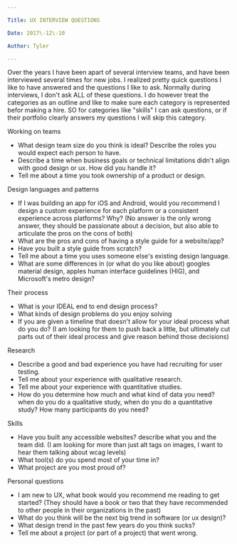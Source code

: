 ```yaml
---

Title: UX INTERVIEW QUESTIONS

Date: 2017\-12\-10

Author: Tyler

---
```


Over the years I have been apart of several interview teams, and have been interviewed several times for new jobs\. I realized pretty quick questions I like to have answered and the questions I like to ask\. Normally during interviews, I don't ask ALL of these questions\. I do however treat the categories as an outline and like to make sure each category is represented befor making a hire\. SO for categories like "skills" I can ask questions, or if their portfolio clearly answers my questions I will skip this category\.

Working on teams

- What design team size do you think is ideal? Describe the roles you would expect each person to have\.
- Describe a time when business goals or technical limitations didn't align with good design or ux\. How did you handle it?
- Tell me about a time you took ownership of a product or design\.

Design languages and patterns

- If I was building an app for iOS and Android, would you recommend I design a custom experience for each platform or a consistent experience across platforms? Why? \(No answer is the only wrong answer, they should be passionate about a decision, but also able to articulate the pros on the cons of both\)
- What are the pros and cons of having a style guide for a website/app?
- Have you built a style guide from scratch?
- Tell me about a time you uses someone else's existing design language\.
- What are some differences in \(or what do you like about\) googles material design, apples human interface guidelines \(HIG\), and Microsoft's metro design?

Their process

- What is your IDEAL end to end design process?
- What kinds of design problems do you enjoy solving
- If you are given a timeline that doesn't allow for your ideal process what do you do? \(I am looking for them to push back a little, but ultimately cut parts out of their ideal process and give reason behind those decisions\)

Research

- Describe a good and bad experience you have had recruiting for user testing\.
- Tell me about your experience with qualitative research\.
- Tell me about your experience with quantitative studies\.
- How do you determine how much and what kind of data you need? when do you do a qualitative study, when do you do a quantitative study? How many participants do you need?

Skills

- Have you built any accessible websites? describe what you and the team did\. \(I am looking for more than just alt tags on images, I want to hear them talking about wcag levels\)
- What tool\(s\) do you spend most of your time in?
- What project are you most proud of?

Personal questions

- I am new to UX, what book would you recommend me reading to get started? \(They should have a book or two that they have recommended to other people in their organizations in the past\)
- What do you think will be the next big trend in software \(or ux design\)?
- What design trend in the past few years do you think sucks?
- Tell me about a project \(or part of a project\) that went wrong\.

